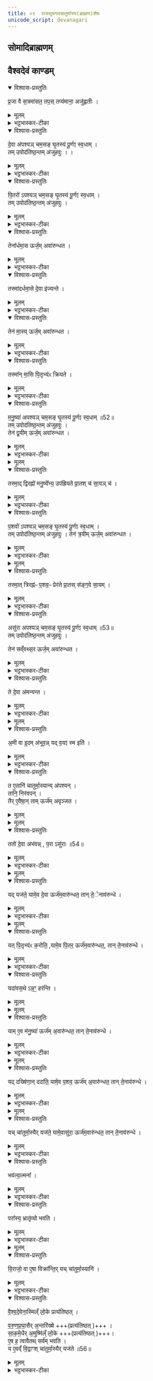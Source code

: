 ```yaml
---
title: ०९  राजसूयगतचातुर्मास्य(ब्राह्मण)शेषः
unicode_script: devanagari
---
```

## सोमादिब्राह्मणम्   


## वैश्वदेवं काण्डम्   

<details open><summary>विश्वास-प्रस्तुतिः</summary>

प्र॒जा वै स॒त्रमा॑सत॒ तप॒स् तप्य॑माना॒ अजु॑ह्वतीः ।  
</details>

<details><summary>मूलम्</summary>

प्र॒जा वै स॒त्रमा॑सत॒ तप॒स् तप्य॑माना॒ अजु॑ह्वतीः ।  
</details>

<details><summary>भट्टभास्कर-टीका</summary>

1 अथ राजसूयब्राह्मणशेषः, चातुर्मास्यानां राजसूय एवोत्पत्तेः॥ 'प्रजा वै सत्रत्तमासत' इति द्वावनुवाकौ वैश्वदेवं काण्डम् ॥

प्रजाः वक्ष्यमाणा देवादयः सर्वे संहत्य सत्रमासत सत्रासनं कुवन्त इव दीर्घकालं सहासत किं कुर्वन्तः तपस्तप्यमानाः गार्हस्थ्ये स्थित्वा उपवासादीनि तपांसि कुर्वत्यः अजुह्वतीः अजुह्वत्यः होमं कंचिदप्यकुर्वाणा आस्त । 'तपस्तपः कर्मकस्यैव'इत्यात्मनेपदम् ।
</details>

<details open><summary>विश्वास-प्रस्तुतिः</summary>

दे॒वा अ॑पश्यञ् चम॒सङ् घृ॒तस्य॑ पू॒र्णꣵ स्व॒धाम् ।  
तम् उपोद॑तिष्ठ॒न्तम् अ॑जुहवुः ।   ।  
</details>

<details><summary>मूलम्</summary>

दे॒वा अ॑पश्यञ् चम॒सङ् घृ॒तस्य॑ पू॒र्णꣵ स्व॒धाम् ।  
तम् उपोद॑तिष्ठ॒न्तम् अ॑जुहवुः ।   ।  
</details>

<details><summary>भट्टभास्कर-टीका</summary>

अथ तासां देवतानां मध्ये देवाश्चमसं पात्रं घृतस्य पूर्णं स्वधां अमृतात्मकं स्वस्यात्मनो धारकं वा । दधातेर्विच्, 'पूरणगुण'इति षष्ठीसमासप्रतिषेधेन षष्ठी ज्ञापिता । ईदृशं चमसं तपःप्रभावादाविर्भूतं अपश्यन् ।
</details>

<details open><summary>विश्वास-प्रस्तुतिः</summary>

पि॒तरो॑ ऽपश्यञ् चम॒सङ् घृ॒तस्य॑ पू॒र्णꣵ स्व॒धाम् ।  
तम् उपोद॑तिष्ठ॒न्तम् अ॑जुहवुः ।  
</details>

<details><summary>मूलम्</summary>

पि॒तरो॑ ऽपश्यञ् चम॒सङ् घृ॒तस्य॑ पू॒र्णꣵ स्व॒धाम् ।  
तम् उपोद॑तिष्ठ॒न्तम् अ॑जुहवुः ।  
</details>

<details><summary>भट्टभास्कर-टीका</summary>

अथ तं द्रष्टुं उपोदतिष्ठन् समीपतो होतुमुद्यताः अथ अजुहवुश्च तम् ।
</details>

<details open><summary>विश्वास-प्रस्तुतिः</summary>

तेना᳚र्धमा॒स ऊर्ज॒म् अवा॑रुन्धत ।  
</details>

<details><summary>मूलम्</summary>

तेना᳚र्धमा॒स ऊर्ज॒म् अवा॑रुन्धत ।  
</details>

<details><summary>भट्टभास्कर-टीका</summary>

तेन च होमेन अर्धमासे ऊर्जं अन्नं अवारुन्धत लब्धवन्तः । सामर्थ्याद्वीप्स्यते अर्धमासेअर्धमासे ।
</details>

<details open><summary>विश्वास-प्रस्तुतिः</summary>

तस्मा॑दर्धमा॒से दे॒वा इ॑ज्यन्ते ।  
</details>

<details><summary>मूलम्</summary>

तस्मा॑दर्धमा॒से दे॒वा इ॑ज्यन्ते ।  
</details>

<details><summary>भट्टभास्कर-टीका</summary>

तस्मादर्धमासे पौर्णमास्याममावावास्यायां च देवा इज्यन्ते । एवं सर्वत्र वेदितव्यम् ॥
</details>

<details open><summary>विश्वास-प्रस्तुतिः</summary>

तेन॑ मा॒स्य् ऊर्ज॒म् अवा॑रुन्धत ।  
</details>

<details><summary>मूलम्</summary>

तेन॑ मा॒स्य् ऊर्ज॒म् अवा॑रुन्धत ।  
</details>

<details><summary>भट्टभास्कर-टीका</summary>

2 पितरो मासि अन्नं अवारुन्धत ।
</details>

<details open><summary>विश्वास-प्रस्तुतिः</summary>

तस्मा᳚न् मा॒सि पि॒तृभ्य॑ᳵ क्रियते ।  
</details>

<details><summary>मूलम्</summary>

तस्मा᳚न् मा॒सि पि॒तृभ्य॑ᳵ क्रियते ।  
</details>

<details><summary>भट्टभास्कर-टीका</summary>

तस्मान्मासि पितृभ्यः क्रियते मासिमासि पिण्डपितृयज्ञः क्रियते ।'पद्दन्नादिना मासस्य मास्भावः । 'ऊदिडम्'इत्यादिना विभक्तेरुदात्तत्वम् ॥
</details>

<details open><summary>विश्वास-प्रस्तुतिः</summary>

म॒नु॒ष्या॑ अपश्यञ् चम॒सङ् घृ॒तस्य॑ पू॒र्णꣵ स्व॒धाम् ॥52॥  
तम् उपोद॑तिष्ठ॒न्तम् अ॑जुहवुः ।  
तेन॑ द्व॒यीम् ऊर्ज॒म् अवा॑रुन्धत ।  
</details>

<details><summary>मूलम्</summary>

म॒नु॒ष्या॑ अपश्यञ् चम॒सङ् घृ॒तस्य॑ पू॒र्णꣵ स्व॒धाम् ॥52॥  
तम् उपोद॑तिष्ठ॒न्तम् अ॑जुहवुः ।  
तेन॑ द्व॒यीम् ऊर्ज॒म् अवा॑रुन्धत ।  
</details>

<details><summary>भट्टभास्कर-टीका</summary>

3 मनुष्या द्वयीं ऊर्जं अन्नं अवारुन्धत । द्वावयवावस्य कालद्वयसम्बन्धात् । 'द्वित्रिभ्यां तयस्यायज्वा'स्थानिवद्भावेन तयबन्ततया उदात्तनिवृत्तिस्वरेण ङीपि उदात्तत्वम् ।
</details>


<details><summary>मूलम्</summary>

तस्मा॒द् द्विरह्नो॑ मनु॒ष्ये᳚भ्य॒ उप॑ह्रियते ।
प्रा॒तश् च॑ सा॒यञ् च॑ ।
</details>

<details open><summary>विश्वास-प्रस्तुतिः</summary>

तस्मा॒द् द्विरह्नो॑ मनु॒ष्ये᳚भ्य॒ उप॑ह्रियते प्रा॒तश् च॑ सा॒यञ् च॑ ।  
</details>

<details><summary>मूलम्</summary>

तस्मा॒द् द्विरह्नो॑ मनु॒ष्ये᳚भ्य॒ उप॑ह्रियते प्रा॒तश् च॑ सा॒यञ् च॑ ।  
</details>

<details><summary>भट्टभास्कर-टीका</summary>

तस्मान्मनुष्येभ्यः एकस्य अह्नः अहोरात्रस्य द्विरुपह्रियते प्रातश्च सायं च प्रतिदिवसमह्नि रात्रौ च ॥
</details>

<details open><summary>विश्वास-प्रस्तुतिः</summary>

प॒शवो॑ ऽपश्यञ् चम॒सङ् घृ॒तस्य॑ पू॒र्णꣵ स्व॒धाम् ।  
तम् उपोद॑तिष्ठ॒न्तम् अ॑जुहवुः ।
तेन॑ त्र॒यीम् ऊर्ज॒म् अवा॑रुन्धत ।  
</details>

<details><summary>मूलम्</summary>

प॒शवो॑ ऽपश्यञ् चम॒सङ् घृ॒तस्य॑ पू॒र्णꣵ स्व॒धाम् ।  
तम् उपोद॑तिष्ठ॒न्तम् अ॑जुहवुः ।
तेन॑ त्र॒यीम् ऊर्ज॒म् अवा॑रुन्धत ।  
</details>

<details><summary>भट्टभास्कर-टीका</summary>

4 पशवः त्रयीं त्र्यवयवां ऊर्जं अन्नं अवारुन्धत ।
</details>


<details><summary>मूलम्</summary>

तस्मा॒त् त्रिरह्न॑ᳶ प॒शव॒ᳶ प्रेर॑ते ।
प्रा॒तस् स॑ङ्ग॒वे सा॒यम् ।
</details>

<details open><summary>विश्वास-प्रस्तुतिः</summary>

तस्मा॒त् त्रिरह्न॑ᳶ प॒शव॒ᳶ प्रेर॑ते प्रा॒तस् स॑ङ्ग॒वे सा॒यम् ।  
</details>

<details><summary>मूलम्</summary>

तस्मा॒त् त्रिरह्न॑ᳶ प॒शव॒ᳶ प्रेर॑ते प्रा॒तस् स॑ङ्ग॒वे सा॒यम् ।  
</details>

<details><summary>भट्टभास्कर-टीका</summary>

तस्मादह्नस्त्रिः प्रेरते पशवश्चरणार्थं प्रतिष्ठन्ते प्रातस्सङ्गवे सायं च । एभिः त्रिभिः विभागैः दिवसो भवति नैतद्व्यतिरिक्तः कश्चिद्दिवसांशः । तस्मात् सामर्थ्यात् सर्वमहश्चरन्ति पशव इत्युक्तं भवति । ततस्सति अत्यन्तसंयोगे संख्याविशेषोपादानस्य तद्विरोधित्वात् द्वितीयाभवे संबन्धसामान्ये षष्ठ्येव । ईर गतौ, आदादिकः अनुदात्तेत् ॥
</details>

<details open><summary>विश्वास-प्रस्तुतिः</summary>

असु॑रा अपश्यञ् चम॒सङ् घृ॒तस्य॑ पू॒र्णꣵ स्व॒धाम् ॥53॥  
तम् उपोद॑तिष्ठ॒न्तम् अ॑जुहवुः ।     

तेन॑ सव्ँवथ्स॒र ऊर्ज॒म् अवा॑रुन्धत ।  
</details>

<details><summary>मूलम्</summary>

असु॑रा अपश्यञ् चम॒सङ् घृ॒तस्य॑ पू॒र्णꣵ स्व॒धाम् ॥53॥  
तम् उपोद॑तिष्ठ॒न्तम् अ॑जुहवुः ।     

तेन॑ सव्ँवथ्स॒र ऊर्ज॒म् अवा॑रुन्धत ।  
</details>

<details><summary>भट्टभास्कर-टीका</summary>

5 असुराः संवत्सरे अन्नमलभन्त संवत्सरेऽन्तर्भावितान्नाः सकृत् संवत्सरे भुञ्जते ।
</details>

<details open><summary>विश्वास-प्रस्तुतिः</summary>

ते दे॒वा अ॑मन्यन्त ।  
</details>

<details><summary>मूलम्</summary>

ते दे॒वा अ॑मन्यन्त ।  
</details>

<details><summary>भट्टभास्कर-टीका</summary>

अथ तथाविधानसुरान् पश्यन्तः ते देवा अमन्यन्त ।
</details>


<details><summary>मूलम्</summary>

अ॒मी वा इ॒दम॑भूवन् । यद्व॒यꣵ स्म इति॑ ।
</details>

<details open><summary>विश्वास-प्रस्तुतिः</summary>

अ॒मी वा इ॒दम् अ॑भूव॒न्न् यद् व॒यꣵ स्म इति॑ ।  
</details>

<details><summary>मूलम्</summary>

अ॒मी वा इ॒दम् अ॑भूव॒न्न् यद् व॒यꣵ स्म इति॑ ।  
</details>

<details><summary>भट्टभास्कर-टीका</summary>

अमी असुरा इदं सर्वं अभूवन् यद्वयं स्मः । एभिः अपहृतं अस्मदैश्वर्यमिति यावत् ॥
</details>

<details open><summary>विश्वास-प्रस्तुतिः</summary>

त ए॒तानि॑ चातुर्मा॒स्यान्य् अ॑पश्यन् ।  
तानि॒ निर॑वपन् ।  
तैर् ए॒वैषा॒न् ताम् ऊर्ज॑म् अवृञ्जत ।  
</details>

<details><summary>मूलम्</summary>

त ए॒तानि॑ चातुर्मा॒स्यान्य् अ॑पश्यन् ।  
तानि॒ निर॑वपन् ।  
तैर् ए॒वैषा॒न् ताम् ऊर्ज॑म् अवृञ्जत ।  
</details>


<details><summary>मूलम्</summary>

ततो॑ दे॒वा अभ॑वन् ।
पराऽसु॑राः ॥54॥  
</details>

<details open><summary>विश्वास-प्रस्तुतिः</summary>

ततो॑ दे॒वा अभ॑वन्न् , प॒रा ऽसु॑राः ॥54॥  
</details>

<details><summary>मूलम्</summary>

ततो॑ दे॒वा अभ॑वन्न् , प॒रा ऽसु॑राः ॥54॥  
</details>

<details><summary>भट्टभास्कर-टीका</summary>

6 त एतानीत्यादि ॥ गतम् ॥
</details>


<details><summary>मूलम्</summary>

यद्यज॑ते ।
यामे॒व दे॒वा ऊर्ज॑म॒वारु॑न्धत ।
तान्तेनाव॑रुन्धे ।
</details>

<details open><summary>विश्वास-प्रस्तुतिः</summary>

यद् यज॑ते॒ यामे॒व दे॒वा ऊर्ज॑म॒वारु॑न्धत॒ तान् ते॒ेनाव॑रुन्धे ।  
</details>

<details><summary>मूलम्</summary>

यद् यज॑ते॒ यामे॒व दे॒वा ऊर्ज॑म॒वारु॑न्धत॒ तान् ते॒ेनाव॑रुन्धे ।  
</details>

<details><summary>भट्टभास्कर-टीका</summary>

7 यद्यजत इति ॥ यदुक्तं 'तस्मादर्धमासे देवा इज्यन्ते'इति ब्राह्मणेन तदाह - तत्र यत् दर्शपूर्णमासाभ्यां यजते यजमानो देवान् तेन देवानां ऊर्जं अवरुन्धे ।
</details>


<details><summary>मूलम्</summary>

यत्पि॒तृभ्य॑ᳵ क॒रोति॑ ।
यामे॒व पि॒तर॒ ऊर्ज॑म॒वारु॑न्धत ।
तान्तेनाव॑रुन्धे ।
</details>

<details open><summary>विश्वास-प्रस्तुतिः</summary>

यत् पि॒तृभ्य॑ᳵ क॒रोति॒ ,यामे॒व पि॒तर॒ ऊर्ज॑म॒वारु॑न्धत॒, तान् ते॒नाव॑रुन्धे ।  
</details>

<details><summary>मूलम्</summary>

यत् पि॒तृभ्य॑ᳵ क॒रोति॒ ,यामे॒व पि॒तर॒ ऊर्ज॑म॒वारु॑न्धत॒, तान् ते॒नाव॑रुन्धे ।  
</details>

<details><summary>भट्टभास्कर-टीका</summary>

पितृभ्यः पिण्डपितृयज्ञेन पितॄणामूर्जयवरुन्धे ।
</details>

<details open><summary>विश्वास-प्रस्तुतिः</summary>

यदा॑वस॒थे ऽन्न॒ꣳ॒ हर॑न्ति ।  
</details>

<details><summary>मूलम्</summary>

यदा॑वस॒थे ऽन्न॒ꣳ॒ हर॑न्ति ।  
</details>


<details><summary>मूलम्</summary>

यामे॒व म॑नु॒ष्या॑ ऊर्ज॑म॒वारु॑न्धत ।
तान्तेनाव॑रुन्धे ।
</details>

<details open><summary>विश्वास-प्रस्तुतिः</summary>

याम् ए॒व म॑नु॒ष्या॑ ऊर्ज॑म् अ॒वारु॑न्धत॒ तान् ते॒नाव॑रुन्धे ।  
</details>

<details><summary>मूलम्</summary>

याम् ए॒व म॑नु॒ष्या॑ ऊर्ज॑म् अ॒वारु॑न्धत॒ तान् ते॒नाव॑रुन्धे ।  
</details>

<details><summary>भट्टभास्कर-टीका</summary>

आवसथे वैश्वदेवातिथिपूजादिना अन्नदानेन मनुष्याणामूर्जमवरुन्धे ।
</details>


<details><summary>मूलम्</summary>

यद् दख्षि॑णा॒न् ददा॑ति ॥55॥
यामे॒व प॒शव॒ ऊर्ज॑म॒वारु॑न्धत ।
तान्तेनाव॑रुन्धे ।
</details>

<details open><summary>विश्वास-प्रस्तुतिः</summary>

यद् दख्षि॑णा॒न् ददा॑ति॒ यामे॒व प॒शव॒ ऊर्ज॑म् अ॒वारु॑न्धत॒ तान् ते॒नाव॑रुन्धे ।  
</details>

<details><summary>मूलम्</summary>

यद् दख्षि॑णा॒न् ददा॑ति॒ यामे॒व प॒शव॒ ऊर्ज॑म् अ॒वारु॑न्धत॒ तान् ते॒नाव॑रुन्धे ।  
</details>

<details><summary>भट्टभास्कर-टीका</summary>

दक्षिणात्वेन पश्वादिदानात् पशूनामूर्जमवरुन्धे ।
</details>


<details><summary>मूलम्</summary>

यच् चा॑तुर्मा॒स्यैर् यज॑ते ।
यामे॒वासु॑रा॒ ऊर्ज॑म॒वारु॑न्धत ।
तान्तेनाव॑रुन्धे ।
</details>

<details open><summary>विश्वास-प्रस्तुतिः</summary>

यच् चा॑तुर्मा॒स्यैर् यज॑ते॒ यामे॒वासु॑रा॒ ऊर्ज॑म॒वारु॑न्धत॒ तान् ते॒नाव॑रुन्धे ।  
</details>

<details><summary>मूलम्</summary>

यच् चा॑तुर्मा॒स्यैर् यज॑ते॒ यामे॒वासु॑रा॒ ऊर्ज॑म॒वारु॑न्धत॒ तान् ते॒नाव॑रुन्धे ।  
</details>

<details><summary>भट्टभास्कर-टीका</summary>

चातुर्मास्यैरसुराणामूर्जमवरुन्धे संवत्सरसाध्यत्वात् ।
</details>

<details open><summary>विश्वास-प्रस्तुतिः</summary>

भव॑त्या॒त्मना᳚ ।
</details>

<details><summary>मूलम्</summary>

भव॑त्या॒त्मना᳚ ।
</details>

<details><summary>भट्टभास्कर-टीका</summary>

भवत्यात्मना स्वयं भूतिमान् संपद्यते ।
</details>

<details open><summary>विश्वास-प्रस्तुतिः</summary>

परा᳚स्य॒ भ्रातृ॑व्यो भवति ।  
</details>

<details><summary>मूलम्</summary>

परा᳚स्य॒ भ्रातृ॑व्यो भवति ।  
</details>

<details><summary>भट्टभास्कर-टीका</summary>

अस्य भ्रातृव्यः पराभवति विनश्यति ॥
</details>


<details><summary>मूलम्</summary>

वि॒राजो॒ वा ए॒षा विक्रा᳚न्तिः । यच्चा॑तुर्मा॒स्यानि॑ ।
</details>

<details open><summary>विश्वास-प्रस्तुतिः</summary>

वि॒राजो॒ वा ए॒षा विक्रा᳚न्ति॒र् यच् चा॑तुर्मा॒स्यानि॑ ।  
</details>

<details><summary>मूलम्</summary>

वि॒राजो॒ वा ए॒षा विक्रा᳚न्ति॒र् यच् चा॑तुर्मा॒स्यानि॑ ।  
</details>

<details><summary>भट्टभास्कर-टीका</summary>

8 विराजो वा इत्यादि ॥ विराट् प्रजापतिः । तदीया विक्रान्तिः लोकत्रयमाक्रम्यावस्थानम् । सैव चातुर्मास्यानि ।
</details>

<details open><summary>विश्वास-प्रस्तुतिः</summary>

वै॒श्व॒दे॒वेना॒स्मिल्ँ लो॒के प्रत्य॑तिष्ठत् ।   

व॒रु॒ण॒प्र॒घा॒सैर् अ॒न्तरि॑ख्षे +++(प्रत्य॑तिष्ठत् )+++ ।  
सा॒क॒मे॒धैर् अ॒मुष्मि॑ल्ँ लो॒के +++(प्रत्य॑तिष्ठत् )+++।  
ए॒ष ह॒ त्वावैतथ् सर्व॑म् भवति ।  
य ए॒वव्ँ वि॒द्वाꣳश् चा॑तुर्मा॒स्यैर् यज॑ते ॥56॥  
</details>

<details><summary>मूलम्</summary>

वै॒श्व॒दे॒वेना॒स्मिल्ँ लो॒के प्रत्य॑तिष्ठत् ।   

व॒रु॒ण॒प्र॒घा॒सैर् अ॒न्तरि॑ख्षे +++(प्रत्य॑तिष्ठत् )+++ ।  
सा॒क॒मे॒धैर् अ॒मुष्मि॑ल्ँ लो॒के +++(प्रत्य॑तिष्ठत् )+++।  
ए॒ष ह॒ त्वावैतथ् सर्व॑म् भवति ।  
य ए॒वव्ँ वि॒द्वाꣳश् चा॑तुर्मा॒स्यैर् यज॑ते ॥56॥  
</details>

<details><summary>भट्टभास्कर-टीका</summary>

इदानीं विराज एव विक्रान्तिं दर्शथति - वैश्वदेवेनेत्यादि ॥ यस्मादेवं तस्मात् एवं विद्वान्यश्चातुर्मास्यैर्यजते एष खलु एतत्सर्वं त्रैलोक्यं भवति, एतदाधारं सर्वं भवति एतस्माद्वा देवाद्यैश्वर्यं प्राप्नोति । तोरन्त्यलोपश्छान्दसः । एवं चातुर्मास्यानामेव स्तुत्यर्थं तदवयवानां नित्यानां कर्मणामनुवाद इति ॥

इति चतुर्थे नवमोऽनुवाकः ॥  

</details>

